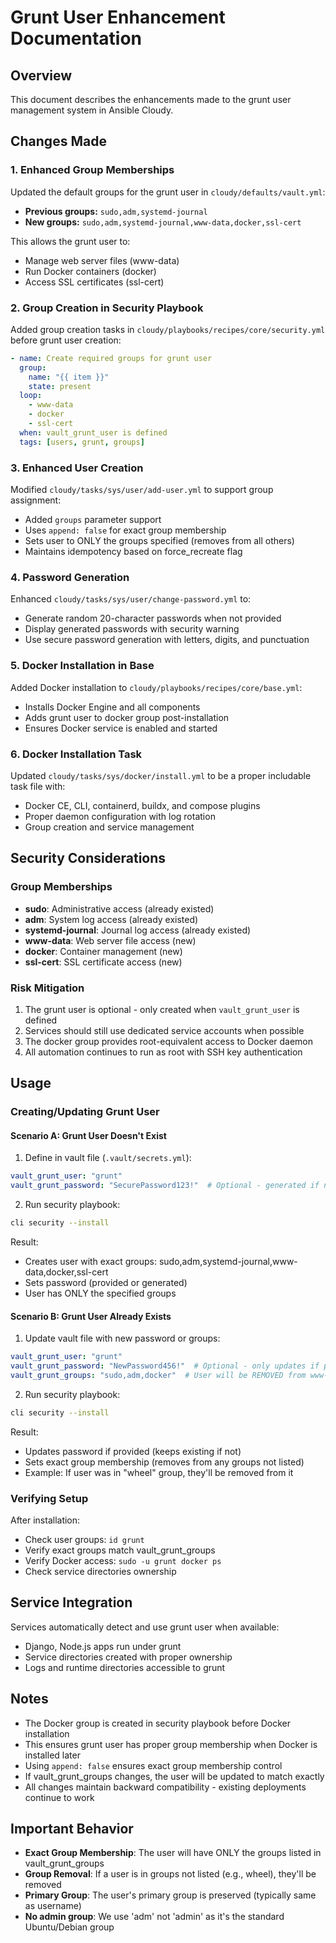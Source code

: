 # Grunt User Enhancement Documentation

## Overview
This document describes the enhancements made to the grunt user management system in Ansible Cloudy.

## Changes Made

### 1. Enhanced Group Memberships
Updated the default groups for the grunt user in `cloudy/defaults/vault.yml`:
- **Previous groups:** `sudo,adm,systemd-journal`
- **New groups:** `sudo,adm,systemd-journal,www-data,docker,ssl-cert`

This allows the grunt user to:
- Manage web server files (www-data)
- Run Docker containers (docker)
- Access SSL certificates (ssl-cert)

### 2. Group Creation in Security Playbook
Added group creation tasks in `cloudy/playbooks/recipes/core/security.yml` before grunt user creation:
```yaml
- name: Create required groups for grunt user
  group:
    name: "{{ item }}"
    state: present
  loop:
    - www-data
    - docker
    - ssl-cert
  when: vault_grunt_user is defined
  tags: [users, grunt, groups]
```

### 3. Enhanced User Creation
Modified `cloudy/tasks/sys/user/add-user.yml` to support group assignment:
- Added `groups` parameter support
- Uses `append: false` for exact group membership
- Sets user to ONLY the groups specified (removes from all others)
- Maintains idempotency based on force_recreate flag

### 4. Password Generation
Enhanced `cloudy/tasks/sys/user/change-password.yml` to:
- Generate random 20-character passwords when not provided
- Display generated passwords with security warning
- Use secure password generation with letters, digits, and punctuation

### 5. Docker Installation in Base
Added Docker installation to `cloudy/playbooks/recipes/core/base.yml`:
- Installs Docker Engine and all components
- Adds grunt user to docker group post-installation
- Ensures Docker service is enabled and started

### 6. Docker Installation Task
Updated `cloudy/tasks/sys/docker/install.yml` to be a proper includable task file with:
- Docker CE, CLI, containerd, buildx, and compose plugins
- Proper daemon configuration with log rotation
- Group creation and service management

## Security Considerations

### Group Memberships
- **sudo**: Administrative access (already existed)
- **adm**: System log access (already existed)
- **systemd-journal**: Journal log access (already existed)
- **www-data**: Web server file access (new)
- **docker**: Container management (new)
- **ssl-cert**: SSL certificate access (new)

### Risk Mitigation
1. The grunt user is optional - only created when `vault_grunt_user` is defined
2. Services should still use dedicated service accounts when possible
3. The docker group provides root-equivalent access to Docker daemon
4. All automation continues to run as root with SSH key authentication

## Usage

### Creating/Updating Grunt User

#### Scenario A: Grunt User Doesn't Exist
1. Define in vault file (`.vault/secrets.yml`):
```yaml
vault_grunt_user: "grunt"
vault_grunt_password: "SecurePassword123!"  # Optional - generated if not provided
```

2. Run security playbook:
```bash
cli security --install
```

Result:
- Creates user with exact groups: sudo,adm,systemd-journal,www-data,docker,ssl-cert
- Sets password (provided or generated)
- User has ONLY the specified groups

#### Scenario B: Grunt User Already Exists
1. Update vault file with new password or groups:
```yaml
vault_grunt_user: "grunt"
vault_grunt_password: "NewPassword456!"  # Optional - only updates if provided
vault_grunt_groups: "sudo,adm,docker"  # User will be REMOVED from www-data, ssl-cert, etc.
```

2. Run security playbook:
```bash
cli security --install
```

Result:
- Updates password if provided (keeps existing if not)
- Sets exact group membership (removes from any groups not listed)
- Example: If user was in "wheel" group, they'll be removed from it

### Verifying Setup
After installation:
- Check user groups: `id grunt`
- Verify exact groups match vault_grunt_groups
- Verify Docker access: `sudo -u grunt docker ps`
- Check service directories ownership

## Service Integration
Services automatically detect and use grunt user when available:
- Django, Node.js apps run under grunt
- Service directories created with proper ownership
- Logs and runtime directories accessible to grunt

## Notes
- The Docker group is created in security playbook before Docker installation
- This ensures grunt user has proper group membership when Docker is installed later
- Using `append: false` ensures exact group membership control
- If vault_grunt_groups changes, the user will be updated to match exactly
- All changes maintain backward compatibility - existing deployments continue to work

## Important Behavior
- **Exact Group Membership**: The user will have ONLY the groups listed in vault_grunt_groups
- **Group Removal**: If a user is in groups not listed (e.g., wheel), they'll be removed
- **Primary Group**: The user's primary group is preserved (typically same as username)
- **No admin group**: We use 'adm' not 'admin' as it's the standard Ubuntu/Debian group